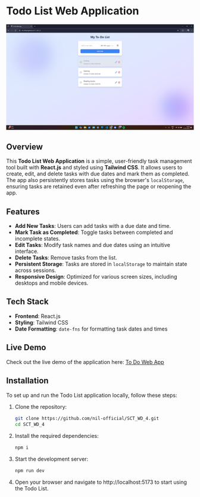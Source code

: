 # Todo List Web Application

![Todo List Screenshot](./public/screenshot.png)

## Overview

This **Todo List Web Application** is a simple, user-friendly task management tool built with **React.js** and styled using **Tailwind CSS**. It allows users to create, edit, and delete tasks with due dates and mark them as completed. The app also persistently stores tasks using the browser's `localStorage`, ensuring tasks are retained even after refreshing the page or reopening the app.

## Features

- **Add New Tasks**: Users can add tasks with a due date and time.
- **Mark Task as Completed**: Toggle tasks between completed and incomplete states.
- **Edit Tasks**: Modify task names and due dates using an intuitive interface.
- **Delete Tasks**: Remove tasks from the list.
- **Persistent Storage**: Tasks are stored in `localStorage` to maintain state across sessions.
- **Responsive Design**: Optimized for various screen sizes, including desktops and mobile devices.
  
## Tech Stack

- **Frontend**: React.js
- **Styling**: Tailwind CSS
- **Date Formatting**: `date-fns` for formatting task dates and times

## Live Demo

Check out the live demo of the application here: [To Do Web App](https://nil-official.github.io/SCT_WD_4/)

## Installation

To set up and run the Todo List application locally, follow these steps:

1. Clone the repository:
   ```bash
   git clone https://github.com/nil-official/SCT_WD_4.git
   cd SCT_WD_4

2. Install the required dependencies:
   ```bash
   npm i

3. Start the development server:
   ```bash
   npm run dev

4. Open your browser and navigate to http://localhost:5173 to start using the Todo List.

